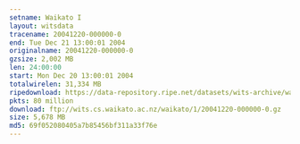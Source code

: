 ```yaml
---
setname: Waikato I
layout: witsdata
tracename: 20041220-000000-0
end: Tue Dec 21 13:00:01 2004
originalname: 20041220-000000-0
gzsize: 2,002 MB
len: 24:00:00
start: Mon Dec 20 13:00:01 2004
totalwirelen: 31,334 MB
ripedownload: https://data-repository.ripe.net/datasets/wits-archive/waikato/1/20041220-000000-0.gz
pkts: 80 million
download: ftp://wits.cs.waikato.ac.nz/waikato/1/20041220-000000-0.gz
size: 5,678 MB
md5: 69f052080405a7b85456bf311a33f76e
---
```

